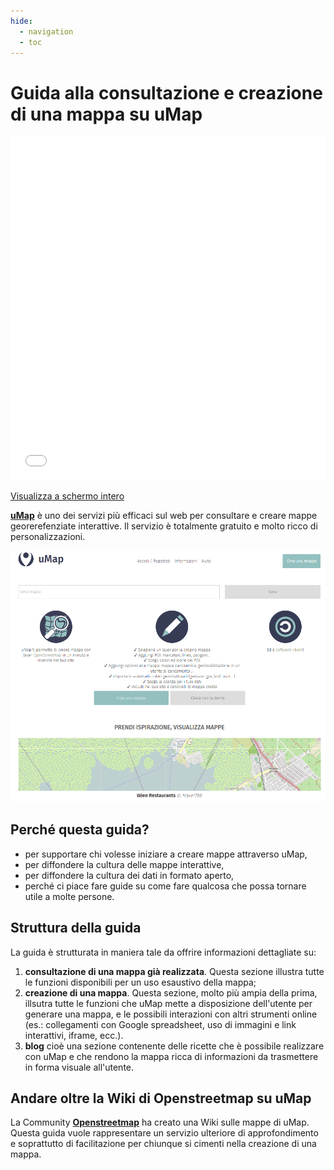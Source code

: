 ```yaml
---
hide:
  - navigation
  - toc
---
```


# Guida alla consultazione e creazione di una mappa su uMap

<iframe width="100%" height="550px" frameborder="0" allowfullscreen allow="geolocation" src="//umap.openstreetmap.fr/it/map/fontanelle-acqua-potabile-comune-di-palermo-2019_357965?scaleControl=false&miniMap=false&scrollWheelZoom=false&zoomControl=true&editMode=disabled&moreControl=true&searchControl=null&tilelayersControl=null&embedControl=null&datalayersControl=true&onLoadPanel=undefined&captionBar=false&captionMenus=true"></iframe><p><a href="//umap.openstreetmap.fr/it/map/fontanelle-acqua-potabile-comune-di-palermo-2019_357965?scaleControl=false&miniMap=false&scrollWheelZoom=true&zoomControl=true&editMode=disabled&moreControl=true&searchControl=null&tilelayersControl=null&embedControl=null&datalayersControl=true&onLoadPanel=undefined&captionBar=false&captionMenus=true">Visualizza a schermo intero</a></p>

[**uMap**](https://umap.openstreetmap.fr/it/) è uno dei servizi più efficaci sul web per consultare e creare mappe georerefenziate interattive.
Il servizio è totalmente gratuito e molto ricco di personalizzazioni.

![](https://raw.githubusercontent.com/opendatasicilia/guida-umap/main/docs/img/umap-homepage.PNG)

## Perché questa guida?

* per supportare chi volesse iniziare a creare mappe attraverso uMap,
* per diffondere la cultura delle mappe interattive,
* per diffondere la cultura dei dati in formato aperto,
* perché ci piace fare guide su come fare qualcosa che possa tornare utile a molte persone.

## Struttura della guida

La guida è strutturata in maniera tale da offrire informazioni dettagliate su:

  1. **consultazione di una mappa già realizzata**. Questa sezione illustra tutte le funzioni disponibili per un uso esaustivo della mappa;
  2. **creazione di una mappa**. Questa sezione, molto più ampia della prima, illsutra tutte le funzioni che uMap mette a disposizione dell'utente per generare una mappa, e le possibili interazioni con altri strumenti online (es.: collegamenti con Google spreadsheet, uso di immagini e link interattivi, iframe, ecc.).
  3. **blog** cioè una sezione contenente delle ricette che è possibile realizzare con uMap e che rendono la mappa ricca di informazioni da trasmettere in forma visuale all'utente.

## Andare oltre la Wiki di Openstreetmap su uMap

La Community [**Openstreetmap**](https://wiki.openstreetmap.org/wiki/IT:UMap/Guide) ha creato una Wiki sulle mappe di uMap. Questa guida vuole rappresentare un servizio ulteriore di approfondimento e soprattutto di facilitazione per chiunque si cimenti nella creazione di una mappa.
